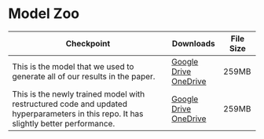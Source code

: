 # Model Zoo

<!-- We provide the CascadePSP model that has been trained in merged dataset that contains MSRA-10K, DUT-OMRON, ECSSD, and FSS-1000. -->

Checkpoint  | Downloads | File Size | 
---------------------- | -----------------|  --------- |
This is the model that we used to generate all of our results in the paper. | [Google Drive](https://drive.google.com/open?id=103nLN1JQCs2yASkna0HqfioYZO7MA_J9) <br> [OneDrive](https://hkustconnect-my.sharepoint.com/:u:/g/personal/jchungaa_connect_ust_hk/EYJksLkRZm1Gkfs31va4szUB-RkMH2aefLgFRFJegO3oKw?e=1qP2CZ) | 259MB |
This is the newly trained model with restructured code and updated hyperparameters in this repo. It has slightly better performance. | [Google Drive](https://drive.google.com/open?id=1FMmUYtWsZB4fReoQmtqqn-NOZrC8CfWK) <br> [OneDrive](https://hkustconnect-my.sharepoint.com/:u:/g/personal/jchungaa_connect_ust_hk/EW7CBmiBK9RJlmORaEpXRg4B4gZ0GtU3L6K64oFdD-GKWw?e=q0Tg5p) | 259MB |